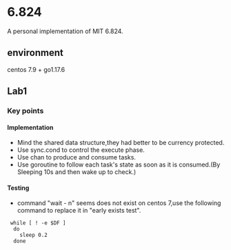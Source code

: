 # 6.824
A personal implementation of MIT 6.824.

## environment
centos 7.9 + go1.17.6

## Lab1
### Key points
#### Implementation
-  Mind the shared data structure,they had better to be currency protected.
-  Use sync.cond to control the execute phase.
-  Use chan to produce and consume tasks.
-  Use goroutine to follow each task's state as soon as it is consumed.(By Sleeping 10s and then wake up to check.)

#### Testing
- command "wait - n" seems does not exist on centos 7,use the following command to replace it in "early exists test".
```
 while [ ! -e $DF ]
  do
    sleep 0.2
  done
```
